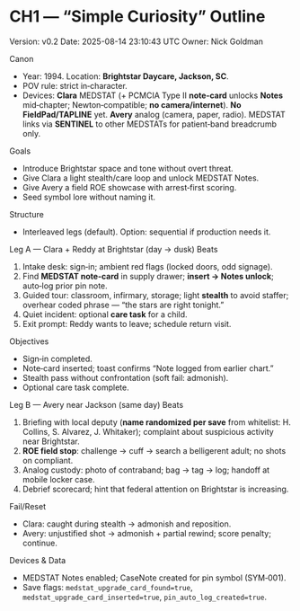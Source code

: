# CH1 — “Simple Curiosity” Outline
Version: v0.2
Date: 2025-08-14 23:10:43 UTC
Owner: Nick Goldman

Canon
- Year: 1994. Location: **Brightstar Daycare, Jackson, SC**.
- POV rule: strict in‑character.
- Devices: **Clara** MEDSTAT (+ PCMCIA Type II **note‑card** unlocks **Notes** mid‑chapter; Newton‑compatible; **no camera/internet**). **No FieldPad/TAPLINE** yet. **Avery** analog (camera, paper, radio). MEDSTAT links via **SENTINEL** to other MEDSTATs for patient‑band breadcrumb only.

Goals
- Introduce Brightstar space and tone without overt threat.
- Give Clara a light stealth/care loop and unlock MEDSTAT Notes.
- Give Avery a field ROE showcase with arrest‑first scoring.
- Seed symbol lore without naming it.

Structure
- Interleaved legs (default). Option: sequential if production needs it.

Leg A — Clara + Reddy at Brightstar (day → dusk)
Beats
1) Intake desk: sign‑in; ambient red flags (locked doors, odd signage).
2) Find **MEDSTAT note‑card** in supply drawer; **insert → Notes unlock**; auto‑log prior pin note.
3) Guided tour: classroom, infirmary, storage; light **stealth** to avoid staffer; overhear coded phrase — “the stars are right tonight.”
4) Quiet incident: optional **care task** for a child.
5) Exit prompt: Reddy wants to leave; schedule return visit.

Objectives
- Sign‑in completed.
- Note‑card inserted; toast confirms “Note logged from earlier chart.”
- Stealth pass without confrontation (soft fail: admonish).
- Optional care task complete.

Leg B — Avery near Jackson (same day)
Beats
1) Briefing with local deputy (**name randomized per save** from whitelist: H. Collins, S. Alvarez, J. Whitaker); complaint about suspicious activity near Brightstar.
2) **ROE field stop**: challenge → cuff → search a belligerent adult; no shots on compliant.
3) Analog custody: photo of contraband; bag → tag → log; handoff at mobile locker case.
4) Debrief scorecard; hint that federal attention on Brightstar is increasing.

Fail/Reset
- Clara: caught during stealth → admonish and reposition.
- Avery: unjustified shot → admonish + partial rewind; score penalty; continue.

Devices & Data
- MEDSTAT Notes enabled; CaseNote created for pin symbol (SYM‑001).
- Save flags: `medstat_upgrade_card_found=true`, `medstat_upgrade_card_inserted=true`, `pin_auto_log_created=true`.
